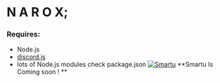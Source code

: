# N A R O X;
### Requires:
- Node.js
- [discord.js](https://www.npmjs.com/package/discord.js)
- lots of Node.js modules check package.json
[![Smartu](https://discordapp.com/api/guilds/565645739229839400/widget.png?style=banner4)](https://discord.gg/enYY7HP)
**Smartu Is Coming soon ! **
